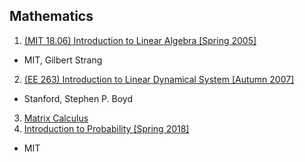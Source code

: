 ## Mathematics
1. [(MIT 18.06) Introduction to Linear Algebra [Spring 2005]](./Introduction_to_linear_algebra.md)
  - MIT, Gilbert Strang
2. [(EE 263) Introduction to Linear Dynamical System [Autumn 2007]](./Introduction_to_linear_dynamical_system.md)
  - Stanford, Stephen P. Boyd
3. [Matrix Calculus](./MatrixCalculus.md)
4. [Introduction to Probability [Spring 2018]](./Introduction_to_probability.md)
  - MIT

